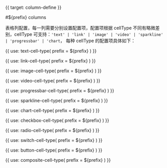 {{ target: column-define }}

#${prefix} columns

表格列配置，每一列需要分别设置配置项，配置项根据 cellType 不同有略微差别，cellType 可支持：`'text' | 'link' | 'image' | 'video' | 'sparkline' | 'progressbar' | 'chart`， 每种 cellType 的配置项具体如下：

{{ use: text-cell-type(
    prefix = ${prefix}
) }}

{{ use: link-cell-type(
    prefix = ${prefix}
) }}

{{ use: image-cell-type(
    prefix = ${prefix}
) }}

{{ use: video-cell-type(
    prefix = ${prefix}
) }}

{{ use: progressbar-cell-type(
    prefix = ${prefix}
) }}

{{ use: sparkline-cell-type(
    prefix = ${prefix}
) }}

{{ use: chart-cell-type(
    prefix = ${prefix}
) }}

{{ use: checkbox-cell-type(
    prefix = ${prefix}
) }}

{{ use: radio-cell-type(
    prefix = ${prefix}
) }}

{{ use: switch-cell-type(
    prefix = ${prefix}
) }}

{{ use: button-cell-type(
    prefix = ${prefix}
) }}

{{ use: composite-cell-type(
    prefix = ${prefix}
) }}
